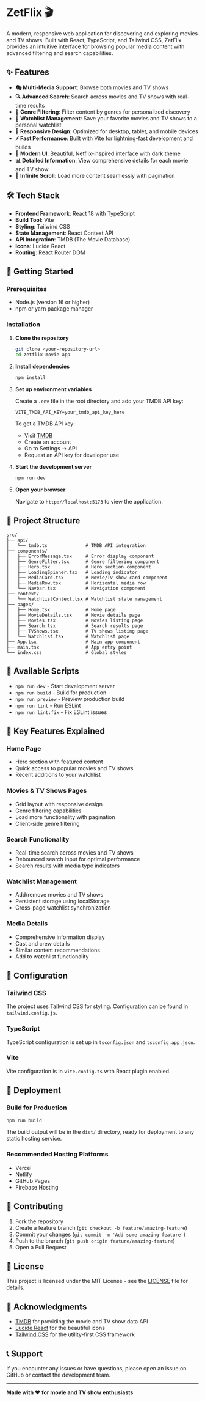 # ZetFlix 🎬

A modern, responsive web application for discovering and exploring movies and TV shows. Built with React, TypeScript, and Tailwind CSS, ZetFlix provides an intuitive interface for browsing popular media content with advanced filtering and search capabilities.

## ✨ Features

- **🎭 Multi-Media Support**: Browse both movies and TV shows
- **🔍 Advanced Search**: Search across movies and TV shows with real-time results
- **🎨 Genre Filtering**: Filter content by genres for personalized discovery
- **💾 Watchlist Management**: Save your favorite movies and TV shows to a personal watchlist
- **📱 Responsive Design**: Optimized for desktop, tablet, and mobile devices
- **⚡ Fast Performance**: Built with Vite for lightning-fast development and builds
- **🎨 Modern UI**: Beautiful, Netflix-inspired interface with dark theme
- **📊 Detailed Information**: View comprehensive details for each movie and TV show
- **🔄 Infinite Scroll**: Load more content seamlessly with pagination

## 🛠️ Tech Stack

- **Frontend Framework**: React 18 with TypeScript
- **Build Tool**: Vite
- **Styling**: Tailwind CSS
- **State Management**: React Context API
- **API Integration**: TMDB (The Movie Database)
- **Icons**: Lucide React
- **Routing**: React Router DOM

## 🚀 Getting Started

### Prerequisites

- Node.js (version 16 or higher)
- npm or yarn package manager

### Installation

1. **Clone the repository**
   ```bash
   git clone <your-repository-url>
   cd zetflix-movie-app
   ```

2. **Install dependencies**
   ```bash
   npm install
   ```

3. **Set up environment variables**
   
   Create a `.env` file in the root directory and add your TMDB API key:
   ```env
   VITE_TMDB_API_KEY=your_tmdb_api_key_here
   ```
   
   To get a TMDB API key:
   - Visit [TMDB](https://www.themoviedb.org/)
   - Create an account
   - Go to Settings → API
   - Request an API key for developer use

4. **Start the development server**
   ```bash
   npm run dev
   ```

5. **Open your browser**
   
   Navigate to `http://localhost:5173` to view the application.

## 📁 Project Structure

```
src/
├── api/
│   └── tmdb.ts              # TMDB API integration
├── components/
│   ├── ErrorMessage.tsx     # Error display component
│   ├── GenreFilter.tsx      # Genre filtering component
│   ├── Hero.tsx             # Hero section component
│   ├── LoadingSpinner.tsx   # Loading indicator
│   ├── MediaCard.tsx        # Movie/TV show card component
│   ├── MediaRow.tsx         # Horizontal media row
│   └── Navbar.tsx           # Navigation component
├── context/
│   └── WatchlistContext.tsx # Watchlist state management
├── pages/
│   ├── Home.tsx             # Home page
│   ├── MovieDetails.tsx     # Movie details page
│   ├── Movies.tsx           # Movies listing page
│   ├── Search.tsx           # Search results page
│   ├── TVShows.tsx          # TV shows listing page
│   └── Watchlist.tsx        # Watchlist page
├── App.tsx                  # Main app component
├── main.tsx                 # App entry point
└── index.css                # Global styles
```

## 🎯 Available Scripts

- `npm run dev` - Start development server
- `npm run build` - Build for production
- `npm run preview` - Preview production build
- `npm run lint` - Run ESLint
- `npm run lint:fix` - Fix ESLint issues

## 🎨 Key Features Explained

### Home Page
- Hero section with featured content
- Quick access to popular movies and TV shows
- Recent additions to your watchlist

### Movies & TV Shows Pages
- Grid layout with responsive design
- Genre filtering capabilities
- Load more functionality with pagination
- Client-side genre filtering

### Search Functionality
- Real-time search across movies and TV shows
- Debounced search input for optimal performance
- Search results with media type indicators

### Watchlist Management
- Add/remove movies and TV shows
- Persistent storage using localStorage
- Cross-page watchlist synchronization

### Media Details
- Comprehensive information display
- Cast and crew details
- Similar content recommendations
- Add to watchlist functionality

## 🔧 Configuration

### Tailwind CSS
The project uses Tailwind CSS for styling. Configuration can be found in `tailwind.config.js`.

### TypeScript
TypeScript configuration is set up in `tsconfig.json` and `tsconfig.app.json`.

### Vite
Vite configuration is in `vite.config.ts` with React plugin enabled.

## 🚀 Deployment

### Build for Production
```bash
npm run build
```

The build output will be in the `dist/` directory, ready for deployment to any static hosting service.

### Recommended Hosting Platforms
- Vercel
- Netlify
- GitHub Pages
- Firebase Hosting

## 🤝 Contributing

1. Fork the repository
2. Create a feature branch (`git checkout -b feature/amazing-feature`)
3. Commit your changes (`git commit -m 'Add some amazing feature'`)
4. Push to the branch (`git push origin feature/amazing-feature`)
5. Open a Pull Request

## 📝 License

This project is licensed under the MIT License - see the [LICENSE](LICENSE) file for details.

## 🙏 Acknowledgments

- [TMDB](https://www.themoviedb.org/) for providing the movie and TV show data API
- [Lucide React](https://lucide.dev/) for the beautiful icons
- [Tailwind CSS](https://tailwindcss.com/) for the utility-first CSS framework

## 📞 Support

If you encounter any issues or have questions, please open an issue on GitHub or contact the development team.

---

**Made with ❤️ for movie and TV show enthusiasts** 